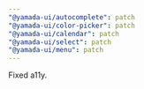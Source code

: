 ```yaml
---
"@yamada-ui/autocomplete": patch
"@yamada-ui/color-picker": patch
"@yamada-ui/calendar": patch
"@yamada-ui/select": patch
"@yamada-ui/menu": patch
---
```


Fixed a11y.
